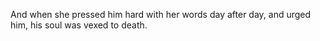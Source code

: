 And when she pressed him hard with her words day after day, and urged him, his soul was vexed to death.
